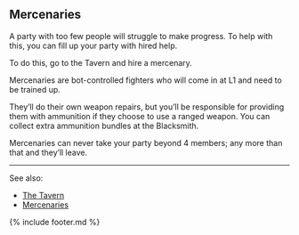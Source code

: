 ## Mercenaries
A party with too few people will struggle to make progress. To help with this, you can fill up your party with hired help. 

To do this, go to the Tavern and hire a mercenary.

Mercenaries are bot-controlled fighters who will come in at L1 and need to be trained up. 

They’ll do their own weapon repairs, but you’ll be responsible for providing them with ammunition if they choose to use a ranged weapon. You can collect extra ammunition bundles at the Blacksmith.

Mercenaries can never take your party beyond 4 members; any more than that and they’ll leave.

---

See also:
 - [The Tavern](locations/tavern/index.md)
 - [Mercenaries](mercenaries.md)

{% include footer.md %}
